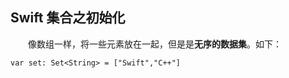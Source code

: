 ## Swift 集合之初始化
　　像数组一样，将一些元素放在一起，但是是**无序的数据集**。如下：
```
var set: Set<String> = ["Swift","C++"]
```

